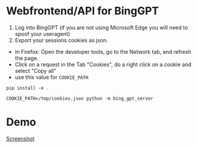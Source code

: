 # Webfrontend/API for BingGPT

1. Log into BingGPT (if you are not using Microsoft Edge you will need to spoof your useragent)
2. Export your sessions cookies as json.
  - In Firefox: Open the developer tools, go to the Network tab, and refresh the page.
  - Click on a request in the Tab "Cookies", do a right click on a cookie and select "Copy all"
  - use this value for `COOKIE_PATH`


```
pip install -e . 
```

```
COOKIE_PATH=/tmp/cookies.json python -m bing_gpt_server
```

# Demo

[Screenshot](./screenshot.jpg)
